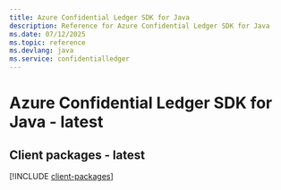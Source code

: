 ```yaml
---
title: Azure Confidential Ledger SDK for Java
description: Reference for Azure Confidential Ledger SDK for Java
ms.date: 07/12/2025
ms.topic: reference
ms.devlang: java
ms.service: confidentialledger
---
```

# Azure Confidential Ledger SDK for Java - latest

## Client packages - latest
[!INCLUDE [client-packages](confidential-ledger-client-index.md)]